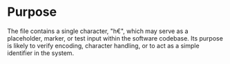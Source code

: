 # Purpose
The file contains a single character, "h€", which may serve as a placeholder, marker, or test input within the software codebase. Its purpose is likely to verify encoding, character handling, or to act as a simple identifier in the system.
